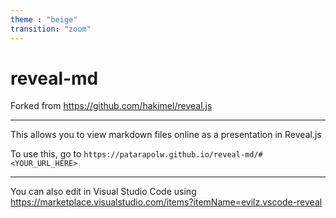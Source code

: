 ```yaml
---
theme : "beige"
transition: "zoom"
---
```


# reveal-md

Forked from <https://github.com/hakimel/reveal.js>

---

This allows you to view markdown files online as a presentation in Reveal.js

To use this, go to `https://patarapolw.github.io/reveal-md/#<YOUR_URL_HERE>`

---

You can also edit in Visual Studio Code using <https://marketplace.visualstudio.com/items?itemName=evilz.vscode-reveal>
